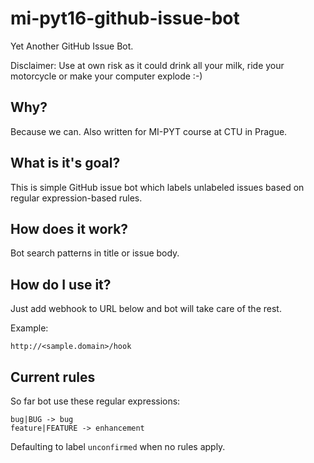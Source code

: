 # mi-pyt16-github-issue-bot
Yet Another GitHub Issue Bot.

Disclaimer: Use at own risk as it could drink all your milk, ride your motorcycle or make your computer explode :-)

## Why?
Because we can. Also written for MI-PYT course at CTU in Prague.

## What is it's goal?
This is simple GitHub issue bot which labels unlabeled issues based on regular expression-based rules.

## How does it work?
Bot search patterns in title or issue body.

## How do I use it?
Just add webhook to URL below and bot will take care of the rest.

Example:

    http://<sample.domain>/hook

## Current rules
So far bot use these regular expressions:

    bug|BUG -> bug
    feature|FEATURE -> enhancement

Defaulting to label `unconfirmed` when no rules apply.
